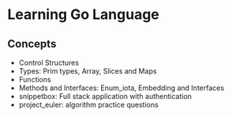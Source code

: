 # Learning Go Language

## Concepts

- Control Structures
- Types: Prim types, Array, Slices and Maps
- Functions
- Methods and Interfaces: Enum_iota, Embedding and Interfaces
- snippetbox: Full stack application with authentication
- project_euler: algorithm practice questions
